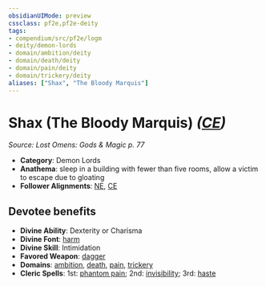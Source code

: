 ```yaml
---
obsidianUIMode: preview
cssclass: pf2e,pf2e-deity
tags:
- compendium/src/pf2e/logm
- deity/demon-lords
- domain/ambition/deity
- domain/death/deity
- domain/pain/deity
- domain/trickery/deity
aliases: ["Shax", "The Bloody Marquis"]
---
```

# Shax (The Bloody Marquis) *([CE](/rules/traits/chaotic-evil-b1.md))*  
*Source: Lost Omens: Gods & Magic p. 77*  

- **Category**: Demon Lords
- **Anathema**: sleep in a building with fewer than five rooms, allow a victim to escape due to gloating
- **Follower Alignments**: [NE](/rules/traits/neutral-evil-b1.md), [CE](/rules/traits/chaotic-evil-b1.md)

## Devotee benefits

- **Divine Ability**: Dexterity or Charisma
- **Divine Font**: [harm](/compendium/spells/harm.md)
- **Divine Skill**: Intimidation
- **Favored Weapon**: [dagger](/compendium/equipment/items/dagger.md)
- **Domains**: [ambition](/compendium/setting/domains.md#Ambition), [death](/compendium/setting/domains.md#Death), [pain](/compendium/setting/domains.md#Pain), [trickery](/compendium/setting/domains.md#Trickery)
- **Cleric Spells**: 1st: [phantom pain](/compendium/spells/phantom-pain.md); 2nd: [invisibility](/compendium/spells/invisibility.md); 3rd: [haste](/compendium/spells/haste.md)